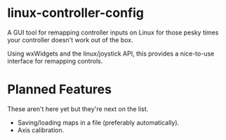 # linux-controller-config
A GUI tool for remapping controller inputs on Linux for those pesky times your controller doesn't work out of the box.

Using wxWidgets and the linux/joystick API, this provides a nice-to-use interface for remapping controls.

# Planned Features
These aren't here yet but they're next on the list.
- Saving/loading maps in a file (preferably automatically).
- Axis calibration.
